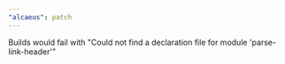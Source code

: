 ```yaml
---
"alcaeus": patch
---
```


Builds would fail with "Could not find a declaration file for module 'parse-link-header'"
